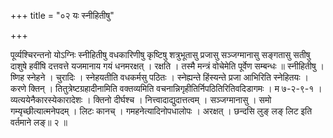 +++
title = "०२ यः स्नीहितीषु"

+++

पूर्व्यश्चिरन्तनो योऽग्निः स्नीहितीषु वधकारिणीषु कृष्टिषु शत्रुभूतासु प्रजासु सञ्जग्मानासु सङ्गतासु सतीषु दाशुषे हवींषि दत्तवत्ते यजमानाय गयं धनमरक्षत् । रक्षति । तस्मै मन्त्रं वोचेमेति पूर्वेण सम्बन्धः ॥ स्नीहितीषु । ष्णिह स्नेहने । चुरादिः । स्नेहयतीति वधकर्मसु पठितः । स्नेह्यन्ते हिंस्यन्ते प्रजा आभिरिति स्नेहितयः । करणे क्तिन् । तितुत्रेष्टग्रहादीनामिति वक्तव्यमिति वचनान्निगृहीतिर्निपठितिरितिवदिडागमः । म ७-२-९-१ । व्यत्ययेनैकारस्येकारादेशः । क्तिनो दीर्घश्च । नित्त्वादाद्युदात्तत्वम् । सञ्जग्मानासु । समो गम्यृच्छीत्यात्मनेपदम् । लिटः कानच् । गमहनेत्यादिनोपधालोपः । अरक्षत् । छन्दसि लुङ् लङ् लिट इति वर्तमाने लङ्॥ २ ॥